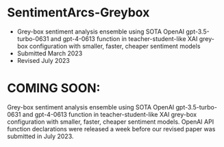 # SentimentArcs-Greybox
* Grey-box sentiment analysis ensemble using SOTA OpenAI gpt-3.5-turbo-0631 and gpt-4-0613 function in teacher-student-like XAI grey-box configuration with smaller, faster, cheaper sentiment models
* Submitted March 2023
* Revised July 2023
  
# COMING SOON:

Grey-box sentiment analysis ensemble using SOTA OpenAI gpt-3.5-turbo-0631 and gpt-4-0613 function in teacher-student-like XAI grey-box configuration with smaller, faster, cheaper sentiment models. OpenAI API function declarations were released a week before our revised paper was submitted in July 2023.
